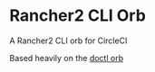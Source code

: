 # Rancher2 CLI Orb

A Rancher2 CLI orb for CircleCI

Based heavily on the [doctl orb](https://circleci.com/orbs/registry/orb/digitalocean/cli)
